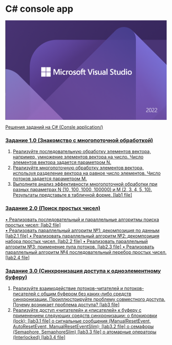# C# console app
<a href="https://rfpanda.ml"> <img src="https://github.com/RFPanda/Parallel-Computing-CPP/blob/ea7b4bee4281861c88c1ef84b0a6e3106670283a/board.png" align="center">

Решения заданий на C# (Consle application/)
### Задание 1.0 (Знакомство с многопоточной обработкой)
1. Реализуйте последовательную обработку элементов вектора, например,
умножение элементов вектора на число. Число элементов вектора задается
параметром N.
2. Реализуйте многопоточную обработку элементов вектора, используя разделение
вектора на равное число элементов. Число потоков задается параметром M.
3. Выполните анализ эффективности многопоточной обработки при разных
параметрах N (10, 100, 1000, 100000) и M (2, 3, 4, 5, 10). Результаты представьте в
табличной форме. [lab1 file]


### Задание 2.0 (Поиск простых чисел)
•	Реализовать последовательный и параллельные алгоритмы поиска простых чисел; [lab2 file]  
•	Реализовать параллельный алгоритм №1: декомпозиция по данным [lab2.1 file]
•	Реализовать параллельный алгоритм №2: декомпозиция набора простых чисел. [lab2.2 file]
•	Реализовать параллельный алгоритм №3: применение пула потоков. [lab2.3 file]
•	Реализовать параллельный алгоритм №4 последовательный перебор простых чисел. [lab2.4 file]

### Задание 3.0 (Синхронизация доступа к одноэлементному буферу)
1.	Реализуйте взаимодействие потоков-читателей и потоков-писателей с общим буфером без каких-либо средств синхронизации. Проиллюстрируйте проблему совместного доступа. Почему возникает проблема доступа? [lab3 file]
2.	Реализуйте доступ «читателей» и «писателей» к буферу с применением следующих средств синхронизации:
o	блокировки (lock); [lab3.1 file]
o	сигнальные сообщения (ManualResetEvent, AutoResetEvent, ManualResetEventSlim); [lab3.2 file]
o	семафоры (Semaphore, SemaphoreSlim) [lab3.3 file]
o	атомарные операторы (Interlocked) [lab3.4 file]

